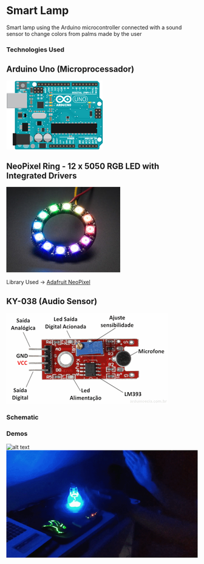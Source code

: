 # Smart Lamp
Smart lamp using the Arduino microcontroller connected with a sound sensor to change colors from palms made by the user

### Technologies Used

## Arduino Uno (Microprocessador)
![alt text](/Figures/arduino.png)

## NeoPixel Ring - 12 x 5050 RGB LED with Integrated Drivers
![alt text](/Figures/led_ring.jpg)

Library Used -> [Adafruit NeoPixel](https://github.com/adafruit/Adafruit_NeoPixel)

## KY-038 (Audio Sensor)
![alt text](/Figures/ky038.png)

### Schematic

### Demos
![alt text](/Figures/lamp.png)
![alt text](/Figures/demo.gif)
